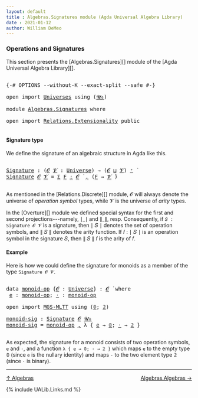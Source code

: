 ```yaml
---
layout: default
title : Algebras.Signatures module (Agda Universal Algebra Library)
date : 2021-01-12
author: William DeMeo
---
```


### <a id="operations-and-signatures">Operations and Signatures</a>

This section presents the [Algebras.Signatures][] module of the [Agda Universal Algebra Library][].

<pre class="Agda">

<a id="318" class="Symbol">{-#</a> <a id="322" class="Keyword">OPTIONS</a> <a id="330" class="Pragma">--without-K</a> <a id="342" class="Pragma">--exact-split</a> <a id="356" class="Pragma">--safe</a> <a id="363" class="Symbol">#-}</a>

<a id="368" class="Keyword">open</a> <a id="373" class="Keyword">import</a> <a id="380" href="Universes.html" class="Module">Universes</a> <a id="390" class="Keyword">using</a> <a id="396" class="Symbol">(</a><a id="397" href="Agda.Primitive.html#590" class="Primitive">𝓤₀</a><a id="399" class="Symbol">)</a>

<a id="402" class="Keyword">module</a> <a id="409" href="Algebras.Signatures.html" class="Module">Algebras.Signatures</a> <a id="429" class="Keyword">where</a>

<a id="436" class="Keyword">open</a> <a id="441" class="Keyword">import</a> <a id="448" href="Relations.Extensionality.html" class="Module">Relations.Extensionality</a> <a id="473" class="Keyword">public</a>

</pre>


#### <a id="signature-type">Signature type</a>

We define the signature of an algebraic structure in Agda like this.

<pre class="Agda">

<a id="Signature"></a><a id="626" href="Algebras.Signatures.html#626" class="Function">Signature</a> <a id="636" class="Symbol">:</a> <a id="638" class="Symbol">(</a><a id="639" href="Algebras.Signatures.html#639" class="Bound">𝓞</a> <a id="641" href="Algebras.Signatures.html#641" class="Bound">𝓥</a> <a id="643" class="Symbol">:</a> <a id="645" href="Universes.html#205" class="Postulate">Universe</a><a id="653" class="Symbol">)</a> <a id="655" class="Symbol">→</a> <a id="657" class="Symbol">(</a><a id="658" href="Algebras.Signatures.html#639" class="Bound">𝓞</a> <a id="660" href="Agda.Primitive.html#636" class="Primitive Operator">⊔</a> <a id="662" href="Algebras.Signatures.html#641" class="Bound">𝓥</a><a id="663" class="Symbol">)</a> <a id="665" href="Universes.html#181" class="Primitive Operator">⁺</a> <a id="667" href="Universes.html#403" class="Function Operator">̇</a>
<a id="669" href="Algebras.Signatures.html#626" class="Function">Signature</a> <a id="679" href="Algebras.Signatures.html#679" class="Bound">𝓞</a> <a id="681" href="Algebras.Signatures.html#681" class="Bound">𝓥</a> <a id="683" class="Symbol">=</a> <a id="685" href="MGS-MLTT.html#3074" class="Function">Σ</a> <a id="687" href="Algebras.Signatures.html#687" class="Bound">F</a> <a id="689" href="MGS-MLTT.html#3074" class="Function">꞉</a> <a id="691" href="Algebras.Signatures.html#679" class="Bound">𝓞</a> <a id="693" href="Universes.html#403" class="Function Operator">̇</a> <a id="695" href="MGS-MLTT.html#3074" class="Function">,</a> <a id="697" class="Symbol">(</a><a id="698" href="Algebras.Signatures.html#687" class="Bound">F</a> <a id="700" class="Symbol">→</a> <a id="702" href="Algebras.Signatures.html#681" class="Bound">𝓥</a> <a id="704" href="Universes.html#403" class="Function Operator">̇</a><a id="705" class="Symbol">)</a>

</pre>

As mentioned in the [Relations.Discrete][] module, 𝓞 will always denote the universe of *operation symbol* types, while 𝓥 is the universe of *arity* types.

In the [Overture][] module we defined special syntax for the first and second projections---namely, ∣\_∣ and ∥\_∥, resp. Consequently, if `𝑆 : Signature 𝓞 𝓥` is a signature, then ∣ 𝑆 ∣ denotes the set of operation symbols, and ∥ 𝑆 ∥ denotes the arity function. If 𝑓 : ∣ 𝑆 ∣ is an operation symbol in the signature 𝑆, then ∥ 𝑆 ∥ 𝑓 is the arity of 𝑓.



#### <a id="Example">Example</a>

Here is how we could define the signature for monoids as a member of the type `Signature 𝓞 𝓥`.

<pre class="Agda">

<a id="1373" class="Keyword">data</a> <a id="monoid-op"></a><a id="1378" href="Algebras.Signatures.html#1378" class="Datatype">monoid-op</a> <a id="1388" class="Symbol">{</a><a id="1389" href="Algebras.Signatures.html#1389" class="Bound">𝓞</a> <a id="1391" class="Symbol">:</a> <a id="1393" href="Universes.html#205" class="Postulate">Universe</a><a id="1401" class="Symbol">}</a> <a id="1403" class="Symbol">:</a> <a id="1405" href="Algebras.Signatures.html#1389" class="Bound">𝓞</a> <a id="1407" href="Universes.html#403" class="Function Operator">̇</a> <a id="1409" class="Keyword">where</a>
 <a id="monoid-op.e"></a><a id="1416" href="Algebras.Signatures.html#1416" class="InductiveConstructor">e</a> <a id="1418" class="Symbol">:</a> <a id="1420" href="Algebras.Signatures.html#1378" class="Datatype">monoid-op</a><a id="1429" class="Symbol">;</a> <a id="monoid-op.·"></a><a id="1431" href="Algebras.Signatures.html#1431" class="InductiveConstructor">·</a> <a id="1433" class="Symbol">:</a> <a id="1435" href="Algebras.Signatures.html#1378" class="Datatype">monoid-op</a>

<a id="1446" class="Keyword">open</a> <a id="1451" class="Keyword">import</a> <a id="1458" href="MGS-MLTT.html" class="Module">MGS-MLTT</a> <a id="1467" class="Keyword">using</a> <a id="1473" class="Symbol">(</a><a id="1474" href="MGS-MLTT.html#712" class="Function">𝟘</a><a id="1475" class="Symbol">;</a> <a id="1477" href="MGS-MLTT.html#2482" class="Function">𝟚</a><a id="1478" class="Symbol">)</a>

<a id="monoid-sig"></a><a id="1481" href="Algebras.Signatures.html#1481" class="Function">monoid-sig</a> <a id="1492" class="Symbol">:</a> <a id="1494" href="Algebras.Signatures.html#626" class="Function">Signature</a> <a id="1504" href="Overture.Preliminaries.html#8157" class="Generalizable">𝓞</a> <a id="1506" href="Agda.Primitive.html#590" class="Primitive">𝓤₀</a>
<a id="1509" href="Algebras.Signatures.html#1481" class="Function">monoid-sig</a> <a id="1520" class="Symbol">=</a> <a id="1522" href="Algebras.Signatures.html#1378" class="Datatype">monoid-op</a> <a id="1532" href="MGS-MLTT.html#2929" class="InductiveConstructor Operator">,</a> <a id="1534" class="Symbol">λ</a> <a id="1536" class="Symbol">{</a> <a id="1538" href="Algebras.Signatures.html#1416" class="InductiveConstructor">e</a> <a id="1540" class="Symbol">→</a> <a id="1542" href="MGS-MLTT.html#712" class="Function">𝟘</a><a id="1543" class="Symbol">;</a> <a id="1545" href="Algebras.Signatures.html#1431" class="InductiveConstructor">·</a> <a id="1547" class="Symbol">→</a> <a id="1549" href="MGS-MLTT.html#2482" class="Function">𝟚</a> <a id="1551" class="Symbol">}</a>

</pre>

As expected, the signature for a monoid consists of two operation symbols, `e` and `·`, and a function `λ { e → 𝟘; · → 𝟚 }` which maps `e` to the empty type 𝟘 (since `e` is the nullary identity) and maps `·` to the two element type 𝟚 (since `·` is binary).

-------------------------------------

[↑ Algebras](Algebras.html)
<span style="float:right;">[Algebras.Algebras →](Algebras.Algebras.html)</span>


{% include UALib.Links.md %}

